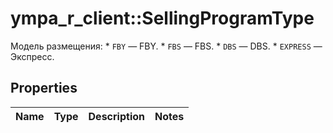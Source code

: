 # ympa_r_client::SellingProgramType

Модель размещения:  * `FBY` — FBY. * `FBS` — FBS. * `DBS` — DBS. * `EXPRESS` — Экспресс. 

## Properties
Name | Type | Description | Notes
------------ | ------------- | ------------- | -------------


